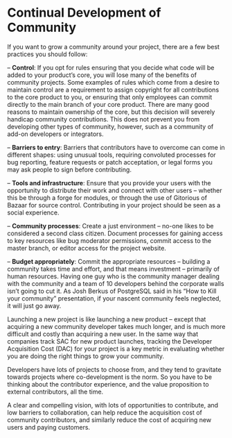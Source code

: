 # Continual Development of Community

If you want to grow a community around your project, there are a few best practices you should follow:

– **Control**: If you opt for rules ensuring that you decide what code will be added to your product’s core, you will lose many of the benefits of community projects. Some examples of rules which come from a desire to maintain control are a requirement to assign copyright for all contributions to the core product to you, or ensuring that only employees can commit directly to the main branch of your core product. There are many good reasons to maintain ownership of the core, but this decision will severely handicap community contributions. This does not prevent you from developing other types of community, however, such as a community of add-on developers or integrators.

– **Barriers to entry**: Barriers that contributors have to overcome can come in different shapes: using unusual tools, requiring convoluted processes for bug reporting, feature requests  or patch acceptation, or legal forms you may ask people to sign before contributing.

– **Tools and infrastructure**: Ensure that you provide your users with the opportunity to distribute their work and connect with other users – whether this be through a forge for modules, or through the use of Gitorious of Bazaar for source control. Contributing in your project should be seen as a social experience.

– **Community processes**: Create a just environment – no-one likes to be considered a second class citizen. Document processes for gaining access to key resources like bug moderator permissions, commit access to the master branch, or editor access for the project website.

– **Budget appropriately**: Commit the appropriate resources – building a community takes time and effort, and that means investment – primarily of human resources. Having one guy who is the community manager dealing with the community and a team of 10 developers behind the corporate walls isn’t going to cut it. As Josh Berkus of PostgreSQL said in his “How to Kill your community” presentation, if your nascent community feels neglected, it will just go away.

Launching a new project is like launching a new product – except that acquiring a new community developer takes much longer, and is much more difficult and costly than acquiring a new user. In the same way that companies track SAC for new product launches, tracking the Developer Acquisition Cost \(DAC\) for your project is a key metric in evaluating whether you are doing the right things to grow your community.

Developers have lots of projects to choose from, and they tend to gravitate towards projects where co-development is the norm. So you have to be thinking about the contributor experience, and the value proposition to external contributors, all the time.

A clear and compelling vision, with lots of opportunities to contribute, and low barriers to collaboration, can help reduce the acquisition cost of community contributors, and similarly reduce the cost of acquiring new users and paying customers.

